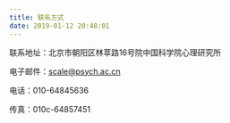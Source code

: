 ```yaml
---
title: 联系方式
date: 2019-01-12 20:48:01
---
```


联系地址：北京市朝阳区林萃路16号院中国科学院心理研究所

电子邮件：scale@psych.ac.cn

电话：010-64845636

传真：010c-64857451
